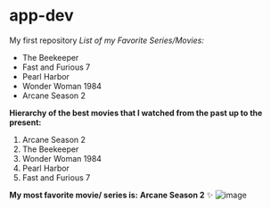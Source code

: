 # app-dev
My first repository
*List of my Favorite Series/Movies:*
- The Beekeeper
- Fast and Furious 7
- Pearl Harbor
- Wonder Woman 1984
- Arcane Season 2

**Hierarchy of the best movies that I watched from the past up to the present:**
1. Arcane Season 2
2. The Beekeeper
3. Wonder Woman 1984
4. Pearl Harbor
5. Fast and Furious 7

**My most favorite movie/ series is:**
 **Arcane Season 2** :sparkles: 
![image](https://github.com/user-attachments/assets/9f4c4fc0-1875-48cd-8f13-7f85328be692)



